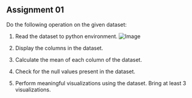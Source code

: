 ## Assignment 01

Do the following operation on the given dataset: 
1. Read the dataset to python environment.
   ![Image](https://github.com/user-attachments/assets/404b7941-1546-4c52-81ee-21cc9194c76a)

3. Display the columns in the dataset. 
4. Calculate the mean of each column of the dataset. 
5. Check for the null values present in the dataset. 
6. Perform meaningful visualizations using the dataset. Bring at least 3 
visualizations.
